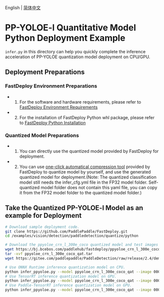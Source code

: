English | [简体中文](README_CN.md)
# PP-YOLOE-l Quantitative Model Python Deployment Example
 `infer.py` in this directory can help you quickly complete the inference acceleration of PP-YOLOE quantization model deployment on CPU/GPU.

## Deployment Preparations
### FastDeploy Environment Preparations
- 1. For the software and hardware requirements, please refer to [FastDeploy Environment Requirements](../../../../../../docs/en/build_and_install/download_prebuilt_libraries.md)  
- 2. For the installation of FastDeploy Python whl package, please refer to [FastDeploy Python Installation](../../../../../../docs/en/build_and_install/download_prebuilt_libraries.md)

### Quantized Model Preparations
- 1. You can directly use the quantized model provided by FastDeploy for deployment.
- 2. You can use [one-click automatical compression tool](../../../../../../tools/common_tools/auto_compression/) provided by FastDeploy to quantize model by yourself, and use the generated quantized model for deployment.(Note: The quantized classification model still needs the infer_cfg.yml file in the FP32 model folder. Self-quantized model folder does not contain this yaml file, you can copy it from the FP32 model folder to the quantized model folder.)


## Take the Quantized PP-YOLOE-l Model as an example for Deployment
```bash
# Download sample deployment code.
git clone https://github.com/PaddlePaddle/FastDeploy.git
cd /examples/vision/detection/paddledetection/quantize/python

# Download the ppyoloe_crn_l_300e_coco quantized model and test images provided by FastDeloy.
wget https://bj.bcebos.com/paddlehub/fastdeploy/ppyoloe_crn_l_300e_coco_qat.tar
tar -xvf ppyoloe_crn_l_300e_coco_qat.tar
wget https://gitee.com/paddlepaddle/PaddleDetection/raw/release/2.4/demo/000000014439.jpg

# Use ONNX Runtime inference quantization model on CPU.
python infer_ppyoloe.py --model ppyoloe_crn_l_300e_coco_qat --image 000000014439.jpg --device cpu --backend ort
# Use TensorRT inference quantization model on GPU.
python infer_ppyoloe.py --model ppyoloe_crn_l_300e_coco_qat --image 000000014439.jpg --device gpu --backend trt
# Use Paddle-TensorRT inference quantization model on GPU.
python infer_ppyoloe.py --model ppyoloe_crn_l_300e_coco_qat --image 000000014439.jpg --device gpu --backend pptrt
```
